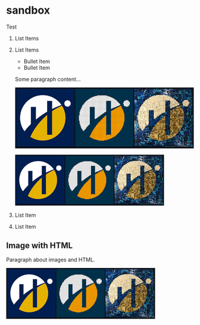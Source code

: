 # sandbox

Test

1. List Items
2. List Items

    - Bullet Item
    - Bullet Item
  
    Some paragraph content...

    ![Humber Logo](logo.png)

    <img src="logo.png" width="400">

4. List Item
5. List Item

## Image with HTML

Paragraph about images and HTML.

 <img src="logo.png" width="400">
